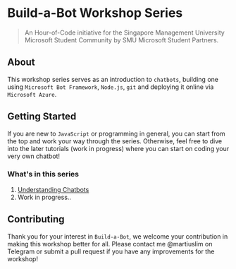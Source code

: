 # Build-a-Bot Workshop Series
> An Hour-of-Code initiative for the Singapore Management University Microsoft Student Community by SMU Microsoft Student Partners.

## About
This workshop series serves as an introduction to `chatbots`, building one using `Microsoft Bot Framework`, `Node.js`, `git` and deploying it online via `Microsoft Azure`.

## Getting Started
If you are new to `JavaScript` or programming in general, you can start from the top and work your way through the series. Otherwise, feel free to dive into the later tutorials (work in progress) where you can start on coding your very own chatbot!

### What's in this series
1. [Understanding Chatbots](../../tree/master/1-understanding-chatbots)
2. Work in progress..

## Contributing
Thank you for your interest in `Build-a-Bot`, we welcome your contribution in making this workshop better for all. Please contact me @martiuslim on Telegram or submit a pull request if you have any improvements for the workshop! 